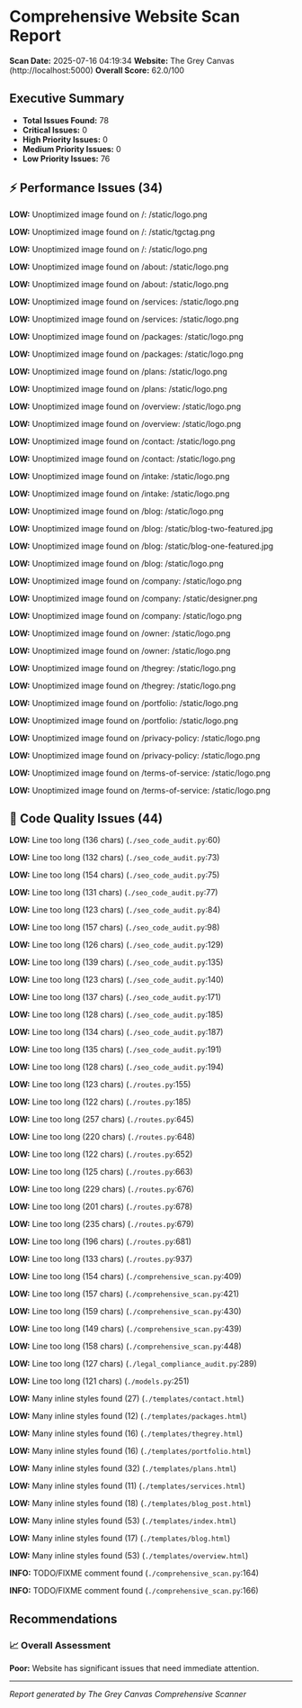 # Comprehensive Website Scan Report

**Scan Date:** 2025-07-16 04:19:34
**Website:** The Grey Canvas (http://localhost:5000)
**Overall Score:** 62.0/100

## Executive Summary

- **Total Issues Found:** 78
- **Critical Issues:** 0
- **High Priority Issues:** 0
- **Medium Priority Issues:** 0
- **Low Priority Issues:** 76

## ⚡ Performance Issues (34)

**LOW:** Unoptimized image found on /: /static/logo.png

**LOW:** Unoptimized image found on /: /static/tgctag.png

**LOW:** Unoptimized image found on /: /static/logo.png

**LOW:** Unoptimized image found on /about: /static/logo.png

**LOW:** Unoptimized image found on /about: /static/logo.png

**LOW:** Unoptimized image found on /services: /static/logo.png

**LOW:** Unoptimized image found on /services: /static/logo.png

**LOW:** Unoptimized image found on /packages: /static/logo.png

**LOW:** Unoptimized image found on /packages: /static/logo.png

**LOW:** Unoptimized image found on /plans: /static/logo.png

**LOW:** Unoptimized image found on /plans: /static/logo.png

**LOW:** Unoptimized image found on /overview: /static/logo.png

**LOW:** Unoptimized image found on /overview: /static/logo.png

**LOW:** Unoptimized image found on /contact: /static/logo.png

**LOW:** Unoptimized image found on /contact: /static/logo.png

**LOW:** Unoptimized image found on /intake: /static/logo.png

**LOW:** Unoptimized image found on /intake: /static/logo.png

**LOW:** Unoptimized image found on /blog: /static/logo.png

**LOW:** Unoptimized image found on /blog: /static/blog-two-featured.jpg

**LOW:** Unoptimized image found on /blog: /static/blog-one-featured.jpg

**LOW:** Unoptimized image found on /blog: /static/logo.png

**LOW:** Unoptimized image found on /company: /static/logo.png

**LOW:** Unoptimized image found on /company: /static/designer.png

**LOW:** Unoptimized image found on /company: /static/logo.png

**LOW:** Unoptimized image found on /owner: /static/logo.png

**LOW:** Unoptimized image found on /owner: /static/logo.png

**LOW:** Unoptimized image found on /thegrey: /static/logo.png

**LOW:** Unoptimized image found on /thegrey: /static/logo.png

**LOW:** Unoptimized image found on /portfolio: /static/logo.png

**LOW:** Unoptimized image found on /portfolio: /static/logo.png

**LOW:** Unoptimized image found on /privacy-policy: /static/logo.png

**LOW:** Unoptimized image found on /privacy-policy: /static/logo.png

**LOW:** Unoptimized image found on /terms-of-service: /static/logo.png

**LOW:** Unoptimized image found on /terms-of-service: /static/logo.png

## 🔧 Code Quality Issues (44)

**LOW:** Line too long (136 chars) (`./seo_code_audit.py`:60)

**LOW:** Line too long (132 chars) (`./seo_code_audit.py`:73)

**LOW:** Line too long (154 chars) (`./seo_code_audit.py`:75)

**LOW:** Line too long (131 chars) (`./seo_code_audit.py`:77)

**LOW:** Line too long (123 chars) (`./seo_code_audit.py`:84)

**LOW:** Line too long (157 chars) (`./seo_code_audit.py`:98)

**LOW:** Line too long (126 chars) (`./seo_code_audit.py`:129)

**LOW:** Line too long (139 chars) (`./seo_code_audit.py`:135)

**LOW:** Line too long (123 chars) (`./seo_code_audit.py`:140)

**LOW:** Line too long (137 chars) (`./seo_code_audit.py`:171)

**LOW:** Line too long (128 chars) (`./seo_code_audit.py`:185)

**LOW:** Line too long (134 chars) (`./seo_code_audit.py`:187)

**LOW:** Line too long (135 chars) (`./seo_code_audit.py`:191)

**LOW:** Line too long (128 chars) (`./seo_code_audit.py`:194)

**LOW:** Line too long (123 chars) (`./routes.py`:155)

**LOW:** Line too long (122 chars) (`./routes.py`:185)

**LOW:** Line too long (257 chars) (`./routes.py`:645)

**LOW:** Line too long (220 chars) (`./routes.py`:648)

**LOW:** Line too long (122 chars) (`./routes.py`:652)

**LOW:** Line too long (125 chars) (`./routes.py`:663)

**LOW:** Line too long (229 chars) (`./routes.py`:676)

**LOW:** Line too long (201 chars) (`./routes.py`:678)

**LOW:** Line too long (235 chars) (`./routes.py`:679)

**LOW:** Line too long (196 chars) (`./routes.py`:681)

**LOW:** Line too long (133 chars) (`./routes.py`:937)

**LOW:** Line too long (154 chars) (`./comprehensive_scan.py`:409)

**LOW:** Line too long (157 chars) (`./comprehensive_scan.py`:421)

**LOW:** Line too long (159 chars) (`./comprehensive_scan.py`:430)

**LOW:** Line too long (149 chars) (`./comprehensive_scan.py`:439)

**LOW:** Line too long (158 chars) (`./comprehensive_scan.py`:448)

**LOW:** Line too long (127 chars) (`./legal_compliance_audit.py`:289)

**LOW:** Line too long (121 chars) (`./models.py`:251)

**LOW:** Many inline styles found (27) (`./templates/contact.html`)

**LOW:** Many inline styles found (12) (`./templates/packages.html`)

**LOW:** Many inline styles found (16) (`./templates/thegrey.html`)

**LOW:** Many inline styles found (16) (`./templates/portfolio.html`)

**LOW:** Many inline styles found (32) (`./templates/plans.html`)

**LOW:** Many inline styles found (11) (`./templates/services.html`)

**LOW:** Many inline styles found (18) (`./templates/blog_post.html`)

**LOW:** Many inline styles found (53) (`./templates/index.html`)

**LOW:** Many inline styles found (17) (`./templates/blog.html`)

**LOW:** Many inline styles found (53) (`./templates/overview.html`)

**INFO:** TODO/FIXME comment found (`./comprehensive_scan.py`:164)

**INFO:** TODO/FIXME comment found (`./comprehensive_scan.py`:166)

## Recommendations

### 📈 Overall Assessment
**Poor:** Website has significant issues that need immediate attention.

---
*Report generated by The Grey Canvas Comprehensive Scanner*
